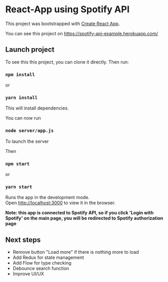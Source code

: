 # React-App using Spotify API



This project was bootstrapped with [Create React App](https://github.com/facebook/create-react-app).

You can see this project on https://spotify-api-example.herokuapp.com/

## Launch project

To see this this project, you can clone it directly.
Then run:

### `npm install`
or
### `yarn install`

This will install dependencies.

You can now run

### `node server/app.js`

To launch the server

Then

### `npm start`
or
### `yarn start`

Runs the app in the development mode.<br>
Open [http://localhost:3000](http://localhost:3000) to view it in the browser.



**Note: this app is connected to Spotify API, so if you click 'Login with Spotify' on the main page, you will be redirected to Spotify authorization page**


## Next steps

- Remove button "Load more" if there is nothing more to load
- Add Redux for state management
- Add Flow for type checking
- Debounce search function
- Improve UI/UX